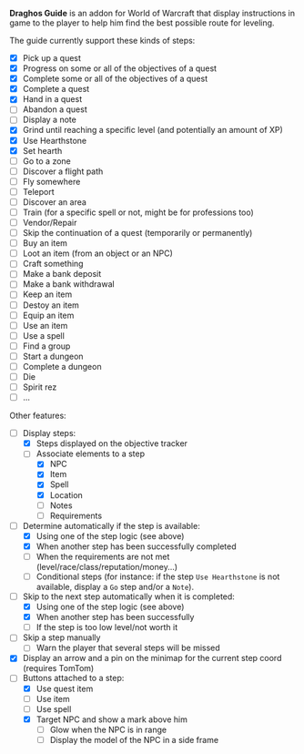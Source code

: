 **Draghos Guide** is an addon for World of Warcraft that display instructions in game to the player to help him find the best possible route for leveling.

The guide currently support these kinds of steps:

- [x] Pick up a quest
- [x] Progress on some or all of the objectives of a quest
- [x] Complete some or all of the objectives of a quest
- [x] Complete a quest
- [x] Hand in a quest
- [ ] Abandon a quest
- [ ] Display a note
- [x] Grind until reaching a specific level (and potentially an amount of XP)
- [x] Use Hearthstone
- [x] Set hearth
- [ ] Go to a zone
- [ ] Discover a flight path
- [ ] Fly somewhere
- [ ] Teleport
- [ ] Discover an area
- [ ] Train (for a specific spell or not, might be for professions too)
- [ ] Vendor/Repair
- [ ] Skip the continuation of a quest (temporarily or permanently)
- [ ] Buy an item
- [ ] Loot an item (from an object or an NPC)
- [ ] Craft something
- [ ] Make a bank deposit
- [ ] Make a bank withdrawal
- [ ] Keep an item
- [ ] Destoy an item
- [ ] Equip an item
- [ ] Use an item
- [ ] Use a spell
- [ ] Find a group
- [ ] Start a dungeon
- [ ] Complete a dungeon
- [ ] Die
- [ ] Spirit rez
- [ ] ...

Other features:

- [ ] Display steps:
  - [x] Steps displayed on the objective tracker
  - [ ] Associate elements to a step
    - [x] NPC
    - [x] Item
    - [x] Spell
    - [x] Location
    - [ ] Notes
    - [ ] Requirements
- [ ] Determine automatically if the step is available:
  - [x] Using one of the step logic (see above)
  - [x] When another step has been successfully completed
  - [ ] When the requirements are not met (level/race/class/reputation/money...)
  - [ ] Conditional steps (for instance: if the step `Use Hearthstone` is not available, display a `Go` step and/or a `Note`).
- [ ] Skip to the next step automatically when it is completed:
  - [x] Using one of the step logic (see above)
  - [x] When another step has been successfully
  - [ ] If the step is too low level/not worth it
- [ ] Skip a step manually
  - [ ] Warn the player that several steps will be missed
- [x] Display an arrow and a pin on the minimap for the current step coord (requires TomTom)
- [ ] Buttons attached to a step:
  - [x] Use quest item
  - [ ] Use item
  - [ ] Use spell
  - [x] Target NPC and show a mark above him
    - [ ] Glow when the NPC is in range
    - [ ] Display the model of the NPC in a side frame
